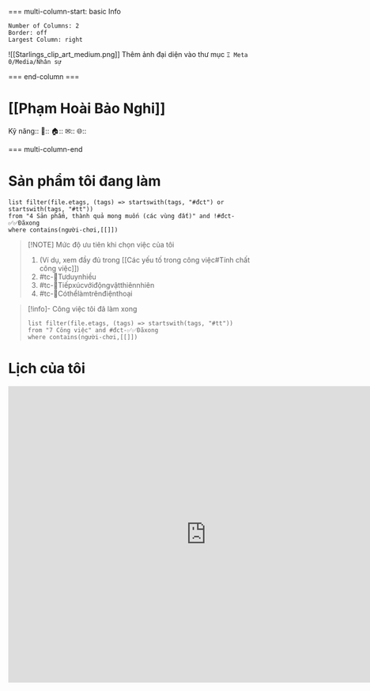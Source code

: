 === multi-column-start: basic Info
```column-settings
Number of Columns: 2
Border: off
Largest Column: right
```

![[Starlings_clip_art_medium.png]]
Thêm ảnh đại diện vào thư mục `Ξ Meta 0/Media/Nhân sự`

=== end-column ===

# [[Phạm Hoài Bảo Nghi]]
Kỹ năng::
📱:: 
🏠:: 
✉:: 
🌐:: 

=== multi-column-end

# Sản phẩm tôi đang làm
```dataview
list filter(file.etags, (tags) => startswith(tags, "#đct") or startswith(tags, "#tt"))
from "4 Sản phẩm, thành quả mong muốn (các vùng đất)" and !#đct-✅✅Đãxong
where contains(người-chơi,[[]])
```

> [!NOTE] Mức độ ưu tiên khi chọn việc của tôi
> 1. (Ví dụ, xem đầy đủ trong [[Các yếu tố trong công việc#Tính chất công việc]])
> 4. #tc-🧠Tưduynhiều 
> 3. #tc-🌳Tiếpxúcvớiđộngvậtthiênnhiên 
> 2. #tc-📱Cóthểlàmtrênđiệnthoại

> [!info]- Công việc tôi đã làm xong
> ```dataview
> list filter(file.etags, (tags) => startswith(tags, "#tt"))
> from "7 Công việc" and #đct-✅✅Đãxong
> where contains(người-chơi,[[]]) 
> ```

# Lịch của tôi
<iframe src="https://calendar.google.com/calendar/embed?src=AAAAAAAAAAAAAAAAAAAAAAAAA%40gmail.com" style="border: 0" width="800" height="600" frameborder="0" scrolling="no"></iframe>
